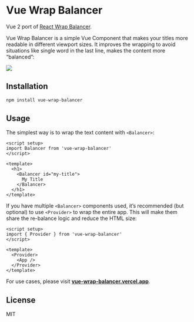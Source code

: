 # Vue Wrap Balancer

Vue 2 port of [React Wrap Balancer](https://github.com/shuding/react-wrap-balancer).

Vue Wrap Balancer is a simple Vue Component that makes your titles more readable in different viewport sizes. It improves the wrapping to avoid situations like single word in the last line, makes the content more “balanced”:

![](https://i.imgur.com/2LWVkXk.gif)

## Installation

```bash
npm install vue-wrap-balancer
```

## Usage

The simplest way is to wrap the text content with `<Balancer>`:

```vue
<script setup>
import Balancer from 'vue-wrap-balancer'
</script>

<template>
  <h1>
    <Balancer id="my-title">
      My Title
    </Balancer>
  </h1>
</template>
```

If you have multiple `<Balancer>` components used, it’s recommended (but optional) to use `<Provider>` to wrap the entire app. This will make them share the re-balance logic and reduce the HTML size:

```vue
<script setup>
import { Provider } from 'vue-wrap-balancer'
</script>

<template>
  <Provider>
    <App />
  </Provider>
</template>
```

For use cases, please visit [**vue-wrap-balancer.vercel.app**](https://vue-wrap-balancer.vercel.app).

## License

MIT
